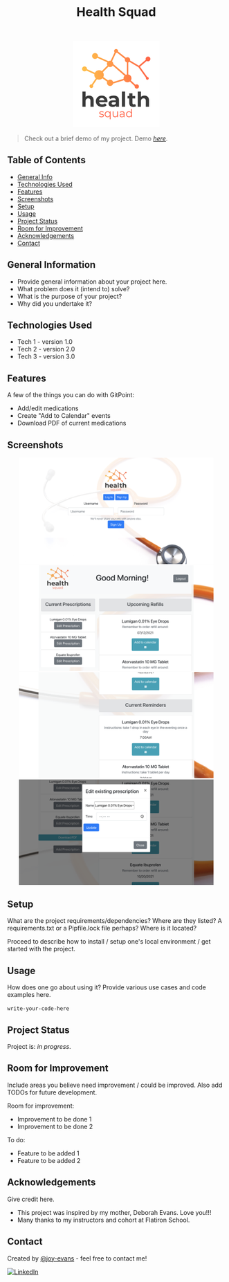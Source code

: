 <h1 align="center"> Health Squad </h1> <br>

<p align="center">
  <a href="health-squad/public/healthsquad_nst_logo.png">
    <img alt="Logo" title="Logo" src="health-squad/public/healthsquad_nst_logo.png" width="200">
  </a>
</p>

> Check out a brief demo of my project.
> Demo [_here_](https://github.com/JoyE-HOU/final-project_health-squad_frontend).

## Table of Contents
* [General Info](#general-information)
* [Technologies Used](#technologies-used)
* [Features](#features)
* [Screenshots](#screenshots)
* [Setup](#setup)
* [Usage](#usage)
* [Project Status](#project-status)
* [Room for Improvement](#room-for-improvement)
* [Acknowledgements](#acknowledgements)
* [Contact](#contact)
<!-- * [License](#license) -->


## General Information
- Provide general information about your project here.
- What problem does it (intend to) solve?
- What is the purpose of your project?
- Why did you undertake it?
<!-- You don't have to answer all the questions - just the ones relevant to your project. -->


## Technologies Used
- Tech 1 - version 1.0
- Tech 2 - version 2.0
- Tech 3 - version 3.0


## Features
A few of the things you can do with GitPoint:

- Add/edit medications
- Create "Add to Calendar" events
- Download PDF of current medications


## Screenshots
<p align="center">
  <img src = "health-squad/public/Health-Squad_Screen Shot 2021-07-26 at 11.49.05 AM.png" width=450>
  <img src = "health-squad/public/Health-Squad_Screen Shot 2021-07-26 at 11.49.52 AM.png" width=450>
  <img src = "health-squad/public/Health-Squad_Screen Shot 2021-07-26 at 11.50.11 AM.png" width=450>
  <img src = "health-squad/public/Health-Squad_Screen Shot 2021-07-26 at 11.50.38 AM.png" width=450>
</p>


## Setup
What are the project requirements/dependencies? Where are they listed? A requirements.txt or a Pipfile.lock file perhaps? Where is it located?

Proceed to describe how to install / setup one's local environment / get started with the project.


## Usage
How does one go about using it?
Provide various use cases and code examples here.

`write-your-code-here`


## Project Status
Project is: _in progress_.


## Room for Improvement
Include areas you believe need improvement / could be improved. Also add TODOs for future development.

Room for improvement:
- Improvement to be done 1
- Improvement to be done 2

To do:
- Feature to be added 1
- Feature to be added 2


## Acknowledgements
Give credit here.
- This project was inspired by my mother, Deborah Evans. Love you!!!
- Many thanks to my instructors and cohort at Flatiron School.


## Contact
Created by [@joy-evans](https://joy-evans.medium.com/) - feel free to contact me!


<!-- Optional -->
<!-- ## License -->
<!-- This project is open source and available under the [... License](). -->

<!-- You don't have to include all sections - just the one's relevant to your project -->

<a href="https://www.linkedin.com/in/joy-evans/">![LinkedIn](https://img.shields.io/badge/LinkedIn-0077B5?style=for-the-badge&logo=linkedin&logoColor=white)</a>
